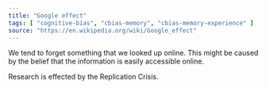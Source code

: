 ```yaml
---
title: "Google effect"
tags: [ "cognitive-bias", "cbias-memory", "cbias-memory-experience" ]
source: "https://en.wikipedia.org/wiki/Google_effect"
---
```


We tend to forget something that we looked up online. This might be caused by the belief that the information is easily accessible online.

Research is effected by the Replication Crisis.
